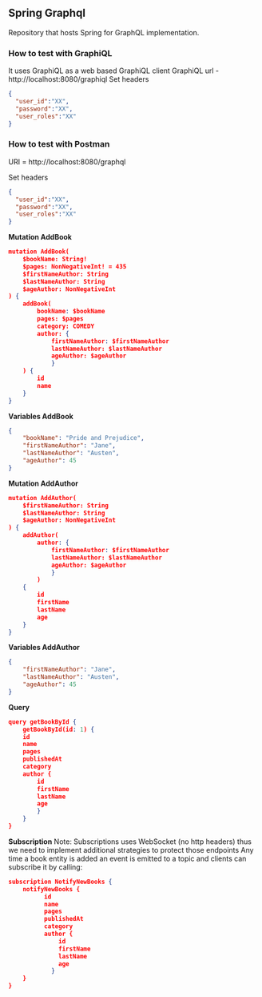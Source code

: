 ## Spring Graphql
Repository that hosts Spring for GraphQL implementation.

### How to test with GraphiQL
It uses GraphiQL as a web based GraphiQL client
GraphiQL url - http://localhost:8080/graphiql
Set headers
```json
{
  "user_id":"XX",
  "password":"XX",
  "user_roles":"XX"
}
```

### How to test with Postman
URI = http://localhost:8080/graphql

Set headers
```json
{
  "user_id":"XX",
  "password":"XX",
  "user_roles":"XX"
}
```

**Mutation AddBook**
```json
mutation AddBook(
	$bookName: String! 
	$pages: NonNegativeInt! = 435
	$firstNameAuthor: String
	$lastNameAuthor: String
	$ageAuthor: NonNegativeInt
) {
	addBook(
		bookName: $bookName
		pages: $pages
		category: COMEDY
		author: {
			firstNameAuthor: $firstNameAuthor
			lastNameAuthor: $lastNameAuthor
			ageAuthor: $ageAuthor
			}
	) {
		id
		name
	}
}
```

**Variables AddBook**
```json
{
	"bookName": "Pride and Prejudice",
	"firstNameAuthor": "Jane",
	"lastNameAuthor": "Austen",
	"ageAuthor": 45
}
```

**Mutation AddAuthor**

```json
mutation AddAuthor(
	$firstNameAuthor: String
	$lastNameAuthor: String
	$ageAuthor: NonNegativeInt
) {
	addAuthor(
		author: {
			firstNameAuthor: $firstNameAuthor
			lastNameAuthor: $lastNameAuthor
			ageAuthor: $ageAuthor
			}
		) 
	{
		id
		firstName
		lastName
		age
	}
}
```

**Variables AddAuthor**
```json
{
	"firstNameAuthor": "Jane",
	"lastNameAuthor": "Austen",
	"ageAuthor": 45
}
```

**Query**
```json
query getBookById {
	getBookById(id: 1) {
	id
	name
	pages
	publishedAt
	category
	author {
		id
		firstName
		lastName
		age
		}
	}
}
```

**Subscription**
Note: Subscriptions uses WebSocket (no http headers) thus we need to implement additional strategies to protect those endpoints
Any time a book entity is added an event is emitted to a topic and clients can subscribe it by calling:
```json
subscription NotifyNewBooks {
    notifyNewBooks {
          id
          name
          pages
          publishedAt
          category
          author {
              id
              firstName
              lastName
              age
            }
    }
}
```
